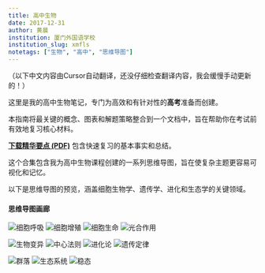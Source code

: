 ```yaml
---
title: 高中生物
date: 2017-12-31
author: 黄晨
institution: 厦门外国语学校
institution_slug: xmfls
notetags: ["生物", "高中", "思维导图"]
---
```


（以下中文内容由Cursor自动翻译，还没仔细检查翻译内容，我会缓慢手动更新的！）

这里是我的高中生物笔记，专门为高效和有针对性的**高考**准备而创建。

本指南将最关键的概念、图表和解题策略整合到一个文档中，旨在帮助你在考试前有效地复习核心材料。

[**下载精华要点 (PDF)**](/notes/high-school-biology/pdf/biology-golden-nuggets.pdf) 包含快速复习的基本事实和总结。

这个合集包含我为高中生物课程创建的一系列思维导图，旨在使复杂主题更容易可视化和记忆。

以下是思维导图的预览，涵盖细胞生物学、遗传学、进化和生态学的关键领域。

#### 思维导图画廊

![细胞呼吸](./images/mindmap_cell-respiration.jpeg)
![细胞增殖](./images/mindmap_cell-proliferation.jpeg)
![细胞生命](./images/mindmap_cell-life.jpeg)
![光合作用](./images/mindmap_photosynthesis.jpeg)

![生物变异](./images/mindmap_biomutation.jpeg)
![中心法则](./images/mindmap_central-dogma.jpeg)
![进化论](./images/mindmap_evolution-theory.jpeg)
![遗传定律](./images/mindmap_laws-of-heredity.jpeg)

![群落](./images/mindmap_community.jpeg)
![生态系统](./images/mindmap_ecosystem.jpeg)
![稳态](./images/mindmap_homeostasis.jpeg)
